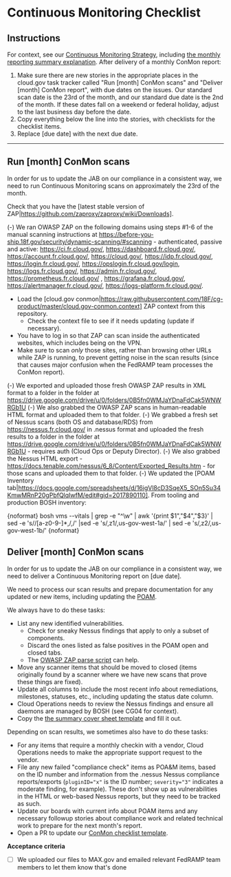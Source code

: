 # Continuous Monitoring Checklist

## Instructions

For context, see our [Continuous Monitoring Strategy](https://cloud.gov/docs/ops/continuous-monitoring/), including [the monthly reporting summary explanation](https://cloud.gov/docs/ops/continuous-monitoring/#monthly-reporting-summary). After delivery of a monthly ConMon report:

1. Make sure there are new stories in the appropriate places in the cloud.gov task tracker called "Run [month] ConMon scans" and "Deliver [month] ConMon report", with due dates on the issues. Our standard scan date is the 23rd of the month, and our standard due date is the 2nd of the month. If these dates fall on a weekend or federal holiday, adjust to the last business day before the date.
1. Copy everything below the line into the stories, with checklists for the checklist items.
1. Replace [due date] with the next due date.

---

## Run [month] ConMon scans

In order for us to update the JAB on our compliance in a consistent way, we need to run Continuous Monitoring scans on approximately the 23rd of the month.

Check that you have the [latest stable version of ZAP|https://github.com/zaproxy/zaproxy/wiki/Downloads].

(-) We ran OWASP ZAP on the following domains using steps #1-6 of the manual scanning instructions at https://before-you-ship.18f.gov/security/dynamic-scanning/#scanning - authenticated, passive and active: https://ci.fr.cloud.gov/, https://dashboard.fr.cloud.gov/, https://account.fr.cloud.gov/, https://cloud.gov/, https://idp.fr.cloud.gov/, https://login.fr.cloud.gov/,  https://opslogin.fr.cloud.gov/login, https://logs.fr.cloud.gov/, https://admin.fr.cloud.gov/, https://prometheus.fr.cloud.gov/ , https://grafana.fr.cloud.gov/, https://alertmanager.fr.cloud.gov/, https://logs-platform.fr.cloud.gov/.
  - Load the [cloud.gov conmon|https://raw.githubusercontent.com/18F/cg-product/master/cloud.gov-conmon.context] ZAP context from this repository.
    - Check the context file to see if it needs updating (update if necessary).
  - You have to log in so that ZAP can scan inside the authenticated websites, which includes being on the VPN.
  - Make sure to scan _only_ those sites, rather than browsing other URLs while ZAP is running, to prevent getting noise in the scan results (since that causes major confusion when the FedRAMP team processes the ConMon report).

(-) We exported and uploaded those fresh OWASP ZAP results in XML format to a folder in the folder at https://drive.google.com/drive/u/0/folders/0B5fn0WMJaYDnaFdCak5WNWRGb1U
(-) We also grabbed the OWASP ZAP scans in human-readable HTML format and uploaded them to that folder.
(-) We grabbed a fresh set of Nessus scans (both OS and database/RDS) from https://nessus.fr.cloud.gov/ in .nessus format and uploaded the fresh results to a folder in the folder at https://drive.google.com/drive/u/0/folders/0B5fn0WMJaYDnaFdCak5WNWRGb1U - requires auth (Cloud Ops or Deputy Director).
(-) We also grabbed the Nessus HTML export - https://docs.tenable.com/nessus/6_8/Content/Exported_Results.htm - for those scans and uploaded them to that folder.
(-) We updated the [POAM Inventory tab|https://docs.google.com/spreadsheets/d/16igVl8cD3SqeX5_SOn5Su34KmwMRnP20gPbfQlqIwfM/edit#gid=2017890110]. From tooling and production BOSH inventory:

{noformat}
bosh vms --vitals | grep -e "^\w" | awk '{print $1","$4","$3}' | sed -e 's/\/[a-z0-9\-]*,/,/' |sed -e 's/,z1/,us-gov-west-1a/' | sed -e 's/,z2/,us-gov-west-1b/' 
{noformat}


## Deliver [month] ConMon scans

In order for us to update the JAB on our compliance in a consistent way, we need to deliver a Continuous Monitoring report on [due date].

We need to process our scan results and prepare documentation for any updated or new items, including updating the [POAM](https://docs.google.com/spreadsheets/d/16igVl8cD3SqeX5_SOn5Su34KmwMRnP20gPbfQlqIwfM/edit#gid=1701775784).

We always have to do these tasks:

* List any new identified vulnerabilities.
   * Check for sneaky Nessus findings that apply to only a subset of components.
   * Discard the ones listed as false positives in the POAM open and closed tabs.
   * The [OWASP ZAP parse script](https://github.com/18F/cg-scripts/blob/master/parse-owasp-zap-xml.py) can help.
* Move any scanner items that should be moved to closed (items originally found by a scanner where we have new scans that prove these things are fixed).
* Update all columns to include the most recent info about remediations, milestones, statuses, etc., including updating the status date column.
* Cloud Operations needs to review the Nessus findings and ensure all daemons are managed by BOSH (see CG04 for context).
* Copy the [the summary cover sheet template](https://drive.google.com/drive/folders/1oUmCq_YHJoE3EeR6a-pfE3i4D1ZzFUiL) and fill it out.

Depending on scan results, we sometimes also have to do these tasks:

* For any items that require a monthly checkin with a vendor, Cloud Operations needs to make the appropriate support request to the vendor.
* File any new failed "compliance check" items as POA&M items, based on the ID number and information from the .nessus Nessus compliance reports/exports (`pluginID="x"` is the ID number; `severity="3"` indicates a moderate finding, for example). These don't show up as vulnerabilities in the HTML or web-based Nessus reports, but they need to be tracked as such.
* Update our boards with current info about POAM items and any necessary followup stories about compliance work and related technical work to prepare for the next month's report.
* Open a PR to update our [ConMon checklist template](https://github.com/18F/cg-product/blob/master/ConMonChecklist.md).

**Acceptance criteria**
-  [ ] We uploaded our files to MAX.gov and emailed relevant FedRAMP team members to let them know that's done
